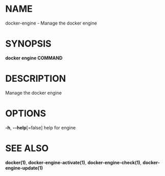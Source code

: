# NAME

docker-engine - Manage the docker engine

# SYNOPSIS

**docker engine COMMAND**

# DESCRIPTION

Manage the docker engine

# OPTIONS

**-h**, **--help**\[=false\] help for engine

# SEE ALSO

**docker(1)**, **docker-engine-activate(1)**, **docker-engine-check(1)**, **docker-engine-update(1)**
